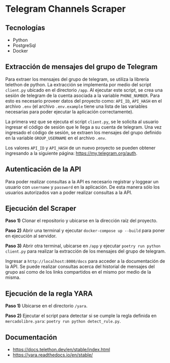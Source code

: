 # Telegram Channels Scraper

## Tecnologías

- Python
- PostgreSql
- Docker

## Extracción de mensajes del grupo de Telegram

Para extraer los mensajes del grupo de telegram, se utiliza la librería telethon de python. La extracción se implementa por medio del script ``client.py`` ubicado en el directorio ``/app``. Al ejecutar este script, se crea una sesión de telegram de la cuenta asociada a la variable ```PHONE_NUMBER```. Para esto es necesario proveer datos del proyecto como: ``API_ID``, ``API_HASH`` en el archivo ``.env`` (el archivo ``.env.example`` tiene una lista de las variables necesarias para poder ejecutar la aplicación correctamente).

La primera vez que se ejecuta el script ``client.py``, se le solicita al usuario ingresar el código de sesión que le llega a su cuenta de telegram. Una vez ingresado el código de sesión, se extraen los mensajes del grupo definido en la variable ``GROUP_USERNAME`` en el archivo ``.env``.

Los valores ``API_ID`` y ``API_HASH`` de un nuevo proyecto se pueden obtener ingresando a la siguiente página: <https://my.telegram.org/auth>.

## Autenticación de la API

Para poder realizar consultas a la API es necesario registrar y loggear un usuario con ``username`` y ``password`` en la aplicación. De esta manera sólo los usuarios autorizados van a poder realizar consultas a la API.

## Ejecución del Scraper

**Paso 1)** Clonar el repositorio y ubicarse en la dirección raíz del proyecto.

**Paso 2)** Abrir una terminal y ejecutar ``docker-compose up --build`` para poner en ejecución al servidor.

**Paso 3)** Abrir otra terminal, ubicarse en ``/app`` y ejecutar ``poetry run python client.py`` para realizar la extracción de los mensajes del grupo de telegram.
  
Ingresar a ``http://localhost:8000/docs`` para acceder a la documentación de la API. Se puede realizar consultas acerca del historial de mensajes del grupo así como de los links compartidos en el mismo por medio de la misma.

## Ejecución de la regla YARA

**Paso 1)** Ubicarse en el directorio ``/yara``.

**Paso 2)** Ejecutar el script para detectar si se cumple la regla definida en ``mercadolibre.yara``: ``poetry run python detect_rule.py``.

## Documentación

- <https://docs.telethon.dev/en/stable/index.html>
- <https://yara.readthedocs.io/en/stable/>
